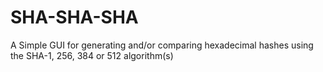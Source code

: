 # SHA-SHA-SHA
A Simple GUI for generating and/or comparing hexadecimal hashes using the SHA-1, 256, 384 or 512 algorithm(s)
